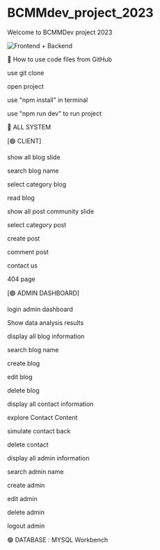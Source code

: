 # BCMMdev_project_2023

Welcome to BCMMDev project 2023

![Frontend + Backend](https://github.com/ChatchawanDew404/BCMMdev_project_2023/assets/89406698/800ff8fd-694b-4d37-ae9d-fc7d81316565)

💖 How to use code files from GitHub

use git clone

open project

use "npm install" in terminal

use "npm run dev" to run project

💖 ALL SYSTEM

[🟢 CLIENT]

show all blog slide

search blog name

select category blog

read blog

show all post community slide

select category post

create post

comment post

contact us

404 page

[🟢 ADMIN DASHBOARD]

login admin dashboard

Show data analysis results

display all blog information

search blog name

create blog

edit blog

delete blog

display all contact information

explore Contact Content

simulate contact back

delete contact

display all admin information

search admin name

create admin

edit admin

delete admin

logout admin

🟢 DATABASE : MYSQL Workbench
